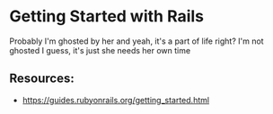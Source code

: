 # Getting Started with Rails

Probably I'm ghosted by her and yeah, it's a part of life right?
I'm not ghosted I guess, it's just she needs her own time

## Resources:
- https://guides.rubyonrails.org/getting_started.html